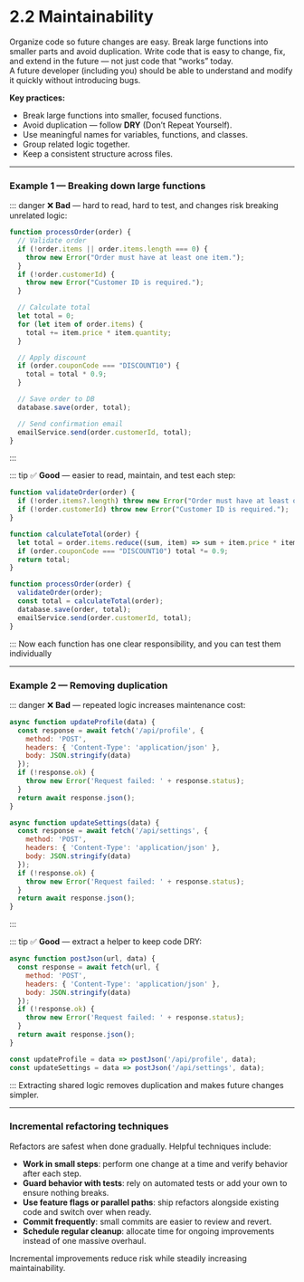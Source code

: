 # 2.2 Maintainability
Organize code so future changes are easy. Break large functions into smaller parts and avoid duplication.
Write code that is easy to change, fix, and extend in the future — not just code that “works” today.  
A future developer (including you) should be able to understand and modify it quickly without introducing bugs.

**Key practices:**
- Break large functions into smaller, focused functions.
- Avoid duplication — follow **DRY** (Don’t Repeat Yourself).
- Use meaningful names for variables, functions, and classes.
- Group related logic together.
- Keep a consistent structure across files.

---

### Example 1 — Breaking down large functions

::: danger ❌ **Bad** — hard to read, hard to test, and changes risk breaking unrelated logic:  
```javascript
function processOrder(order) {
  // Validate order
  if (!order.items || order.items.length === 0) {
    throw new Error("Order must have at least one item.");
  }
  if (!order.customerId) {
    throw new Error("Customer ID is required.");
  }

  // Calculate total
  let total = 0;
  for (let item of order.items) {
    total += item.price * item.quantity;
  }

  // Apply discount
  if (order.couponCode === "DISCOUNT10") {
    total = total * 0.9;
  }

  // Save order to DB
  database.save(order, total);

  // Send confirmation email
  emailService.send(order.customerId, total);
}
```
:::

::: tip ✅ **Good** — easier to read, maintain, and test each step:
```javascript
function validateOrder(order) {
  if (!order.items?.length) throw new Error("Order must have at least one item.");
  if (!order.customerId) throw new Error("Customer ID is required.");
}

function calculateTotal(order) {
  let total = order.items.reduce((sum, item) => sum + item.price * item.quantity, 0);
  if (order.couponCode === "DISCOUNT10") total *= 0.9;
  return total;
}

function processOrder(order) {
  validateOrder(order);
  const total = calculateTotal(order);
  database.save(order, total);
  emailService.send(order.customerId, total);
}
```
:::
Now each function has one clear responsibility, and you can test them individually

---

### Example 2 — Removing duplication

::: danger ❌ **Bad** — repeated logic increases maintenance cost:
```javascript
async function updateProfile(data) {
  const response = await fetch('/api/profile', {
    method: 'POST',
    headers: { 'Content-Type': 'application/json' },
    body: JSON.stringify(data)
  });
  if (!response.ok) {
    throw new Error('Request failed: ' + response.status);
  }
  return await response.json();
}

async function updateSettings(data) {
  const response = await fetch('/api/settings', {
    method: 'POST',
    headers: { 'Content-Type': 'application/json' },
    body: JSON.stringify(data)
  });
  if (!response.ok) {
    throw new Error('Request failed: ' + response.status);
  }
  return await response.json();
}
```
:::

::: tip ✅ **Good** — extract a helper to keep code DRY:
```javascript
async function postJson(url, data) {
  const response = await fetch(url, {
    method: 'POST',
    headers: { 'Content-Type': 'application/json' },
    body: JSON.stringify(data)
  });
  if (!response.ok) {
    throw new Error('Request failed: ' + response.status);
  }
  return await response.json();
}

const updateProfile = data => postJson('/api/profile', data);
const updateSettings = data => postJson('/api/settings', data);
```
:::
Extracting shared logic removes duplication and makes future changes simpler.

---

### Incremental refactoring techniques

Refactors are safest when done gradually. Helpful techniques include:

- **Work in small steps**: perform one change at a time and verify behavior after each step.
- **Guard behavior with tests**: rely on automated tests or add your own to ensure nothing breaks.
- **Use feature flags or parallel paths**: ship refactors alongside existing code and switch over when ready.
- **Commit frequently**: small commits are easier to review and revert.
- **Schedule regular cleanup**: allocate time for ongoing improvements instead of one massive overhaul.

Incremental improvements reduce risk while steadily increasing maintainability.

